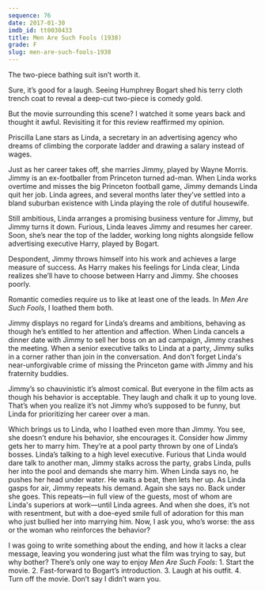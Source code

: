 ```yaml
---
sequence: 76
date: 2017-01-30
imdb_id: tt0030433
title: Men Are Such Fools (1938)
grade: F
slug: men-are-such-fools-1938
---
```


The two-piece bathing suit isn’t worth it.

Sure, it’s good for a laugh. Seeing Humphrey Bogart shed his terry cloth trench coat to reveal a deep-cut two-piece is comedy gold.

But the movie surrounding this scene? I watched it some years back and thought it awful. Revisiting it for this review reaffirmed my opinion.

Priscilla Lane stars as Linda, a secretary in an advertising agency who dreams of climbing the corporate ladder and drawing a salary instead of wages.

Just as her career takes off, she marries Jimmy, played by Wayne Morris. Jimmy is an ex-footballer from Princeton turned ad-man. When Linda works overtime and misses the big Princeton football game, Jimmy demands Linda quit her job. Linda agrees, and several months later they’ve settled into a bland suburban existence with Linda playing the role of dutiful housewife.

Still ambitious, Linda arranges a promising business venture for Jimmy, but Jimmy turns it down. Furious, Linda leaves Jimmy and resumes her career. Soon, she’s near the top of the ladder, working long nights alongside fellow advertising executive Harry, played by Bogart.

Despondent, Jimmy throws himself into his work and achieves a large measure of success. As Harry makes his feelings for Linda clear, Linda realizes she’ll have to choose between Harry and Jimmy. She chooses poorly.

Romantic comedies require us to like at least one of the leads. In _Men Are Such Fools_, I loathed them both.

Jimmy displays no regard for Linda’s dreams and ambitions, behaving as though he’s entitled to her attention and affection. When Linda cancels a dinner date with Jimmy to sell her boss on an ad campaign, Jimmy crashes the meeting. When a senior executive talks to Linda at a party, Jimmy sulks in a corner rather than join in the conversation. And don’t forget Linda's near-unforgivable crime of missing the Princeton game with Jimmy and his fraternity buddies.

Jimmy’s so chauvinistic it’s almost comical. But everyone in the film acts as though his behavior is acceptable. They laugh and chalk it up to young love. That’s when you realize it’s not Jimmy who’s supposed to be funny, but Linda for prioritizing her career over a man.

Which brings us to Linda, who I loathed even more than Jimmy. You see, she doesn’t endure his behavior, she encourages it. Consider how Jimmy gets her to marry him. They’re at a pool party thrown by one of Linda’s bosses. Linda’s talking to a high level executive. Furious that Linda would dare talk to another man, Jimmy stalks across the party, grabs Linda, pulls her into the pool and demands she marry him. When Linda says no, he pushes her head under water. He waits a beat, then lets her up. As Linda gasps for air, Jimmy repeats his demand. Again she says no. Back under she goes. This repeats—in full view of the guests, most of whom are Linda's superiors at work—until Linda agrees. And when she does, it’s not with resentment, but with a doe-eyed smile full of adoration for this man who just bullied her into marrying him. Now, I ask you, who’s worse: the ass or the woman who reinforces the behavior?

I was going to write something about the ending, and how it lacks a clear message, leaving you wondering just what the film was trying to say, but why bother? There’s only one way to enjoy _Men Are Such Fools_: 1. Start the movie. 2. Fast-forward to Bogart’s introduction. 3. Laugh at his outfit. 4. Turn off the movie. Don’t say I didn’t warn you.